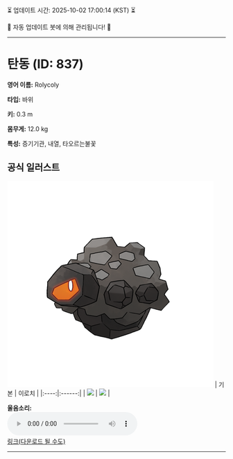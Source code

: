 
⏳ 업데이트 시간: 2025-10-02 17:00:14 (KST) ⏳

🤖 자동 업데이트 봇에 의해 관리됩니다! 🤖

---

# 탄동 (ID: 837)
**영어 이름:** Rolycoly

**타입:** 바위

**키:** 0.3 m

**몸무게:** 12.0 kg

**특성:** 증기기관, 내열, 타오르는불꽃

## 공식 일러스트
![](https://raw.githubusercontent.com/PokeAPI/sprites/master/sprites/pokemon/other/official-artwork/837.png)
| 기본 | 이로치 |
|:----:|:------:|
| <img src="http://play.pokemonshowdown.com/sprites/ani/rolycoly.gif" width="200"> | <img src="http://play.pokemonshowdown.com/sprites/ani-shiny/rolycoly.gif" width="200"> |

**울음소리:**<br><audio controls src="https://raw.githubusercontent.com/PokeAPI/cries/main/cries/pokemon/latest/837.ogg"></audio><br> [링크(다운로드 될 수도)](https://raw.githubusercontent.com/PokeAPI/cries/main/cries/pokemon/latest/837.ogg)


---
